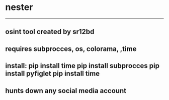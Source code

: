 # nester
---------------------------------------------------------

osint tool
created by sr12bd 
---------------------------------------------------------


requires 
subprocces,
os,
colorama,
,time
---------------------------------------------------------
install:
pip install time
pip install subprocces
pip install pyfiglet
pip install time
---------------------------------------------------------
                                                            

hunts down any social media account 
-------------------------------------------------------------------------------------------------------------------------------------------------------------------------
